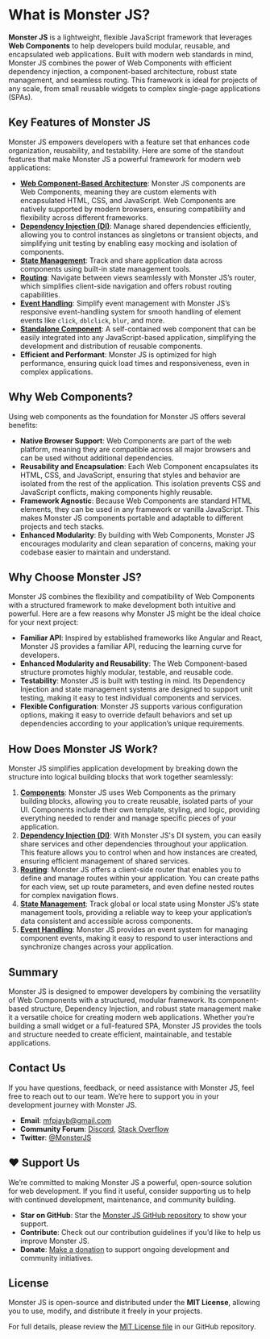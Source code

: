 # What is Monster JS?

**Monster JS** is a lightweight, flexible JavaScript framework that leverages **Web Components** to help developers build modular, reusable, and encapsulated web applications. Built with modern web standards in mind, Monster JS combines the power of Web Components with efficient dependency injection, a component-based architecture, robust state management, and seamless routing. This framework is ideal for projects of any scale, from small reusable widgets to complex single-page applications (SPAs).

## Key Features of Monster JS

Monster JS empowers developers with a feature set that enhances code organization, reusability, and testability. Here are some of the standout features that make Monster JS a powerful framework for modern web applications:

* **[Web Component-Based Architecture](main-concept/component.md)**: Monster JS components are Web Components, meaning they are custom elements with encapsulated HTML, CSS, and JavaScript. Web Components are natively supported by modern browsers, ensuring compatibility and flexibility across different frameworks.
* **[Dependency Injection (DI)](main-concept/dependency-injection.md)**: Manage shared dependencies efficiently, allowing you to control instances as singletons or transient objects, and simplifying unit testing by enabling easy mocking and isolation of components.
* **[State Management](store/monster-js-store.md)**: Track and share application data across components using built-in state management tools.
* **[Routing](router/monster-js-router.md)**: Navigate between views seamlessly with Monster JS’s router, which simplifies client-side navigation and offers robust routing capabilities.
* **[Event Handling](main-concept/event-handling.md)**: Simplify event management with Monster JS’s responsive event-handling system for smooth handling of element events like `click`, `dblclick`, `blur`, and more.
* **[Standalone Component](main-concept/standalone-component.md)**: A self-contained web component that can be easily integrated into any JavaScript-based application, simplifying the development and distribution of reusable components.
* **Efficient and Performant**: Monster JS is optimized for high performance, ensuring quick load times and responsiveness, even in complex applications.

## Why Web Components?

Using web components as the foundation for Monster JS offers several benefits:

* **Native Browser Support**: Web Components are part of the web platform, meaning they are compatible across all major browsers and can be used without additional dependencies.
* **Reusability and Encapsulation**: Each Web Component encapsulates its HTML, CSS, and JavaScript, ensuring that styles and behavior are isolated from the rest of the application. This isolation prevents CSS and JavaScript conflicts, making components highly reusable.
* **Framework Agnostic**: Because Web Components are standard HTML elements, they can be used in any framework or vanilla JavaScript. This makes Monster JS components portable and adaptable to different projects and tech stacks.
* **Enhanced Modularity**: By building with Web Components, Monster JS encourages modularity and clean separation of concerns, making your codebase easier to maintain and understand.

## Why Choose Monster JS?

Monster JS combines the flexibility and compatibility of Web Components with a structured framework to make development both intuitive and powerful. Here are a few reasons why Monster JS might be the ideal choice for your next project:

* **Familiar API**: Inspired by established frameworks like Angular and React, Monster JS provides a familiar API, reducing the learning curve for developers.
* **Enhanced Modularity and Reusability**: The Web Component-based structure promotes highly modular, testable, and reusable code.
* **Testability**: Monster JS is built with testing in mind. Its Dependency Injection and state management systems are designed to support unit testing, making it easy to test individual components and services.
* **Flexible Configuration**: Monster JS supports various configuration options, making it easy to override default behaviors and set up dependencies according to your application’s unique requirements.

## How Does Monster JS Work?

Monster JS simplifies application development by breaking down the structure into logical building blocks that work together seamlessly:

1. **[Components](main-concept/component.md)**: Monster JS uses Web Components as the primary building blocks, allowing you to create reusable, isolated parts of your UI. Components include their own template, styling, and logic, providing everything needed to render and manage specific pieces of your application.
2. **[Dependency Injection (DI)](main-concept/dependency-injection.md)**: With Monster JS's DI system, you can easily share services and other dependencies throughout your application. This feature allows you to control when and how instances are created, ensuring efficient management of shared services.
3. **[Routing](router/monster-js-router.md)**: Monster JS offers a client-side router that enables you to define and manage routes within your application. You can create paths for each view, set up route parameters, and even define nested routes for complex navigation flows.
4. **[State Management](store/monster-js-store.md)**: Track global or local state using Monster JS’s state management tools, providing a reliable way to keep your application’s data consistent and accessible across components.
5. **[Event Handling](main-concept/event-handling.md)**: Monster JS provides an event system for managing component events, making it easy to respond to user interactions and synchronize changes across your application.

## Summary

Monster JS is designed to empower developers by combining the versatility of Web Components with a structured, modular framework. Its component-based structure, Dependency Injection, and robust state management make it a versatile choice for creating modern web applications. Whether you’re building a small widget or a full-featured SPA, Monster JS provides the tools and structure needed to create efficient, maintainable, and testable applications.

## Contact Us

If you have questions, feedback, or need assistance with Monster JS, feel free to reach out to our team. We’re here to support you in your development journey with Monster JS.

* **Email**: [mfpjayb@gmail.com](mailto:mfpjayb@gmail.com)
* **Community Forum**: [Discord](https://discord.gg/CY28Qq5yWE), [Stack Overflow](https://stackoverflow.com/questions/tagged/monster-js)
* **Twitter**: [@MonsterJS](/)

## ❤️ Support Us

We’re committed to making Monster JS a powerful, open-source solution for web development. If you find it useful, consider supporting us to help with continued development, maintenance, and community building.

* **Star on GitHub**: Star the [Monster JS GitHub repository](https://github.com/monster-js/monster-js) to show your support.
* **Contribute**: Check out our contribution guidelines if you’d like to help us improve Monster JS.
* **Donate**: [Make a donation](/) to support ongoing development and community initiatives.

## License

Monster JS is open-source and distributed under the **MIT License**, allowing you to use, modify, and distribute it freely in your projects.

For full details, please review the [MIT License file](license.md) in our GitHub repository.
